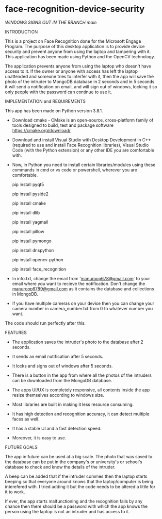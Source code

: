 # face-recognition-device-security

*WINDOWS SIGNS OUT IN THE BRANCH main*

INTRODUCTION

This is a project on Face Recognition done for the Microsoft Engage Program. The purpose of this desktop application is to provide device security and prevent anyone from using the laptop and tampering with it. This application has been made using Python and the OpenCV technology.

The application prevents anyone from using the laptop who doesn't have access to it. If the owner or anyone with access has left the laptop unattended and someone tries to interfer with it, then the app will save the photo of the intruder to MongoDB database in 2 seconds and in 5 seconds it will send a notification on email, and will sign out of windows, locking it so only people with the password can continue to use it.

IMPLEMENTATION and REQUIREMENTS

This app has been made on Python version 3.8.1.

- Download cmake - CMake is an open-source, cross-platform family of tools designed to build, test and package software
  https://cmake.org/download/
- Download and install Visual Studio with Desktop Development in C++ (required to use and install Face Recognition libraries), Visual Studio Code (with the Python extension) or any other IDE you are comfortable with.

- Now, in Python you need to install certain libraries/modules using these commands in cmd or vs code or powershell, wherever you are comfortable.
  
  pip install pyqt5
  
  pip install pyside2
  
  pip install cmake
  
  pip install dlib
  
  pip install yagmail
  
  pip install pillow
  
  pip install pymongo
  
  pip install dnspython
  
  pip install opencv-python
  
  pip install face_recognition

- In info.txt, change the email from 'manuroop678@gmail.com' to your email where you want to recieve the notification. Don't change the manuroop6789@gmail.com as it contains the database and collections in MongoDB.
- If you have multiple cameras on your device then you can change your camera number in camera_number.txt from 0 to whatever number you want.


The code should run perfectly after this.

FEATURES

- The application saves the intruder's photo to the database after 2 seconds.
- It sends an email notification after 5 seconds.
- It locks and signs out of windows after 5 seconds.
- There is a button in the app from where all the photos of the intruders can be downloaded from the MongoDB database.

- The apps UI/UX is completely responsive, all contents inside the app resize themselves according to windows size.
- Most libraries are built in making it less resource consuming.
- It has high detection and recognition accuracy, it can detect multiple faces as well.
- It has a stable UI and a fast detection speed.
- Moreover, it is easy to use.

FUTURE GOALS

The app in future can be used at a big scale. The photo that was saved to the database can be put in the company's or university's or school's database to check and know the details of the intruder. 

A beep can be added that if the intruder commes then the laptop starts beeping so that everyone around knows that the laptop/computer is being interefered with. I tried adding it but the code needs to be altered a little for it to work.

If ever, the app starts malfunctioning and the recognition fails by any chance then there should be a password with which the app knows the person using the laptop is not an intruder and has access to it.


